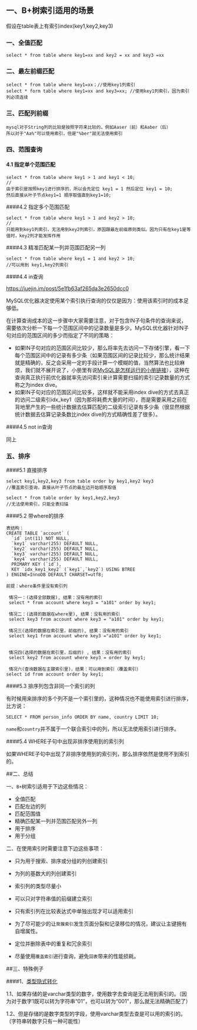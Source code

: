 ##  一、B+树索引适用的场景

假设在table表上有索引index(key1,key2,key3)

### 一、全值匹配

```mysql
select * from table where key1=xx and key2 = xx and key3 =xx
```

### 二、最左前缀匹配

```mysql
select * from table where key1=xx；//使用key1列索引
select * form table where key1=xx and key3=xx; //使用key1列索引，因为索引列必须连续
```

### 三、匹配列前缀

```mysql
mysql对于String列的比较是按照字符来比较的，例如Aaser（前）和Aaber（后）
所以对于"Aa%"可以使用索引，但是"%ber"就无法使用索引
```

### 四、范围查询

#### 4.1 指定单个范围匹配

```mysql
select * from table where key1 > 1 and key1 < 10;
//
由于索引是按照key1进行排序的，所以会先定位 key1 = 1 然后定位 key1 = 10;
然后直接从叶子节点key1=1 顺序取值直到key1=10;
```

####4.2 指定多个范围匹配

```mysql
select * from table where key1 > 1 and key2 > 10;
//
只能用到key1列索引，无法用到key2列索引，原因跟最左前缀原则类似。因为只有在key1是等值时，key2列才能发挥作用
```

####4.3 精准匹配某一列并范围匹配另一列

```mysql
select * from table where key1 = 1 and key2 > 10;
//可以用到 key1,key2列索引
```

####4.4 in查询

https://juejin.im/post/5e1fb63af265da3e2650dcc0

MySQL优化器决定使用某个索引执行查询的仅仅是因为：使用该索引时的成本足够低。

在计算查询成本的这一步骤中大家需要注意，对于包含IN子句条件的查询来说，需要依次分析一下每一个范围区间中的记录数量是多少。MySQL优化器针对IN子句对应的范围区间的多少而指定了不同的策略：

- 如果IN子句对应的范围区间比较少，那么将率先去访问一下存储引擎，看一下每个范围区间中的记录有多少条（如果范围区间的记录比较少，那么统计结果就是精确的，反之会采用一定的手段计算一个模糊的值，当然算法也比较麻烦，我们就不展开说了，小册里有说[MySQL是怎样运行的小册链接](https://juejin.im/book/5bffcbc9f265da614b11b731?referrer=5bff96c6e51d45452f2d6f95)），这种在查询真正执行前优化器就率先访问索引来计算需要扫描的索引记录数量的方式称之为index dive。
- 如果IN子句对应的范围区间比较多，这样就不能采用index dive的方式去真正的访问二级索引idx_key1（因为那将耗费大量的时间），而是需要采用之前在背地里产生的一些统计数据去估算匹配的二级索引记录有多少条（很显然根据统计数据去估算记录条数比index dive的方式精确性差了很多）。

####4.5 not in查询

同上

### 五、排序

####5.1 直接排序

```mysql
select key1,key2,key3 from table order by key1,key2 key3
//覆盖索引查询，直接从叶子节点的最左边开始顺序取值

select * from table order by key1,key2,key3
//无法使用索引，只能全表扫描
```

####5.2 带where的排序

```mysql
表结构：
CREATE TABLE `account` (
  `id` int(11) NOT NULL,
  `key1` varchar(255) DEFAULT NULL,
  `key2` varchar(255) DEFAULT NULL,
  `key3` varchar(255) DEFAULT NULL,
  `key4` varchar(255) DEFAULT NULL,
  PRIMARY KEY (`id`),
  KEY `idx_key1_key2` (`key1`,`key2`) USING BTREE
) ENGINE=InnoDB DEFAULT CHARSET=utf8;

前提：where条件里没有索引列

 情况一：(选择全部数据), 结果：没有用的索引
 select * from account where key3 = "a101" order by key1;
 
 情况二：(选择的数据在where里), 结果：没有用的索引
 select key3 from account where key3 = "a101" order by key1;

 情况三(选择的数据在索引里，前缀的), 结果：没有用的索引
 select key1 from account where key3 ="a101" order by key1;


 情况四(选择的数据在索引里，后缀的) , 结果：没有用的索引
 select key2 from account where key3 = order by key1;

 情况六(查询数据在主键索引里)，结果：可以用到索引（覆盖索引）
select id from account order by key1;
```

####5.3 排序列包含非同一个索引的列

有时候用来排序的多个列不是一个索引里的，这种情况也不能使用索引进行排序，比方说：

```mysql
SELECT * FROM person_info ORDER BY name, country LIMIT 10;
```

`name`和`country`并不属于一个联合索引中的列，所以无法使用索引进行排序。

####5.4 WHERE子句中出现非排序使用到的索引列

如果WHERE子句中出现了非排序使用到的索引列，那么排序依然是使用不到索引的。

##二、总结

一、`B+`树索引适用于下边这些情况：

- 全值匹配
- 匹配左边的列
- 匹配范围值
- 精确匹配某一列并范围匹配另外一列
- 用于排序
- 用于分组

二、在使用索引时需要注意下边这些事项：

- 只为用于搜索、排序或分组的列创建索引

- 为列的基数大的列创建索引

- 索引列的类型尽量小

- 可以只对字符串值的前缀建立索引

- 只有索引列在比较表达式中单独出现才可以适用索引

- 为了尽可能少的让`聚簇索引`发生页面分裂和记录移位的情况，建议让主键拥有自增属性。

- 定位并删除表中的重复和冗余索引

- 尽量使用`覆盖索引`进行查询，避免`回表`带来的性能损耗。

##三、特殊例子

####1、[类型隐式转化]( http://www.fordba.com/mysql-type-convert-analysis.html)

1.1、如果存储的是varchar类型的数字，使用数字去查询是无法用到索引的。（因为对于数字1既可以转为字符串“01”，也可以转为“001”，那么就无法精确匹配了）

 1.2、但是存储的是数字类型的字段，使用varchar类型去查是可以用的索引的。（字符串转数字只有一种可能性）














